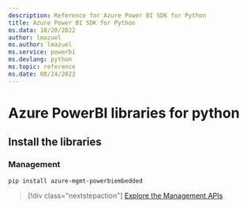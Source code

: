 ```yaml
---
description: Reference for Azure Power BI SDK for Python
title: Azure Power BI SDK for Python
ms.data: 10/20/2022
author: lmazuel
ms.author: lmazuel
ms.service: powerbi
ms.devlang: python
ms.topic: reference
ms.date: 08/24/2022
---
```

# Azure PowerBI libraries for python

## Install the libraries


### Management

```bash
pip install azure-mgmt-powerbiembedded
```

> [!div class="nextstepaction"]
> [Explore the Management APIs](/python/api/overview/azure/powerbi/management/resourcemanagement-powerbiembedded)